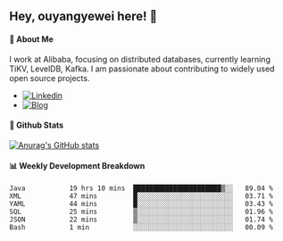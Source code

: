 ## Hey, ouyangyewei here! :wave:

#### :rocket: About Me
I work at Alibaba, focusing on distributed databases, currently learning TiKV, LevelDB, Kafka. I am passionate about contributing to widely used open source projects.

- [![Linkedin](https://img.shields.io/badge/LinkedIn-ouyangyewei-blue)](https://www.linkedin.com/in/ouyangyewei/)
- [![Blog](https://img.shields.io/badge/Blog-yeweiouyang-orange)](https://blog.csdn.net/yeweiouyang)

#### :star2: Github Stats
[![Anurag's GitHub stats](https://github-readme-stats.vercel.app/api?username=ouyangyewei&show_icons=true&cache_seconds=3600&theme=tokyonight)](https://github.com/anuraghazra/github-readme-stats)

#### :bar_chart: Weekly Development Breakdown
<!--START_SECTION:waka-->

```text
Java           19 hrs 10 mins  ██████████████████████▒░░   89.04 %
XML            47 mins         █░░░░░░░░░░░░░░░░░░░░░░░░   03.71 %
YAML           44 mins         █░░░░░░░░░░░░░░░░░░░░░░░░   03.43 %
SQL            25 mins         ▒░░░░░░░░░░░░░░░░░░░░░░░░   01.96 %
JSON           22 mins         ▒░░░░░░░░░░░░░░░░░░░░░░░░   01.74 %
Bash           1 min           ░░░░░░░░░░░░░░░░░░░░░░░░░   00.09 %
```

<!--END_SECTION:waka-->
